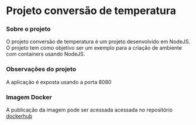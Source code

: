 # Projeto conversão de temperatura

### Sobre o projeto
O projeto conversão de temperatura é um projeto desenvolvido em NodeJS. O projeto tem como objetivo ser um exemplo para a criação de ambiente com containers usando NodeJS.

### Observações do projeto
A aplicação é exposta usando a porta 8080

### Imagem Docker
A publicação da imagem pode ser acessada acessada no repositório [dockerhub](https://hub.docker.com/repository/docker/elizeurjr/conversao-temperatura/general)
